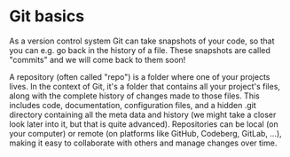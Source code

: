 # Git basics

As a version control system Git can take snapshots of your code, so that you can e.g. go back in the history of a file. These snapshots are called "commits" and we will come back to them soon!

A repository (often called "repo") is a folder where one of your projects lives. In the context of Git, it's a folder that contains all your project's files, along with the complete history of changes made to those files. This includes code, documentation, configuration files, and a hidden .git directory containing all the meta data and history (we might take a closer look later into it, but that is quite advanced). Repositories can be local (on your computer) or remote (on platforms like GitHub, Codeberg, GitLab, …), making it easy to collaborate with others and manage changes over time.

